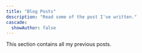 ```yaml
---
title: "Blog Posts"
description: "Read some of the post I've written."
cascade:
  showAuthor: false
---
```

This section contains all my previous posts.